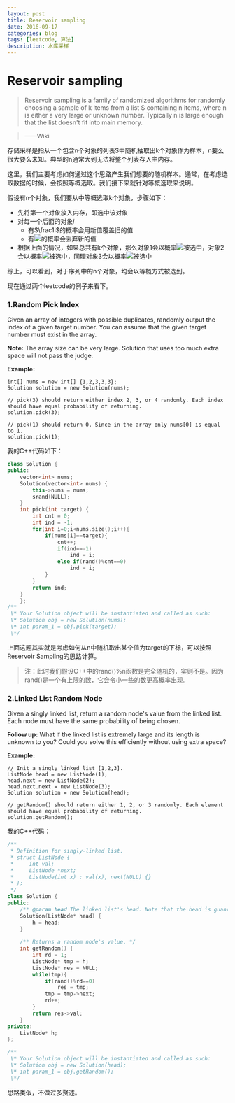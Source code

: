 ```yaml
--- 
layout: post 
title: Reservoir sampling
date: 2016-09-17 
categories: blog 
tags: [leetcode, 算法] 
description: 水库采样
--- 
```


# Reservoir sampling

> Reservoir sampling is a family of randomized algorithms for randomly choosing a sample of k items from a list S containing n items, where n is either a very large or unknown number. Typically n is large enough that the list doesn't fit into main memory.

>——Wiki

存储采样是指从一个包含n个对象的列表S中随机抽取出k个对象作为样本，n要么很大要么未知。典型的n通常大到无法将整个列表存入主内存。

这里，我们主要考虑如何通过这个思路产生我们想要的随机样本。通常，在考虑选取数据的时候，会按照等概选取。我们接下来就针对等概选取来说明。

假设有n个对象，我们要从中等概选取k个对象，步骤如下：

* 先将第一个对象放入内存，即选中该对象
* 对每一个后面的对象<span>$i$</span>
	* 有$\frac1i$的概率会用新值覆盖旧的值
	* 有<img src="http://chart.googleapis.com/chart?cht=tx&chl=1-\frac{1}{i}" style="border:none;">的概率会丢弃新的值
* 根据上面的情况，如果总共有k个对象，那么对象1会以概率<img src="http://chart.googleapis.com/chart?cht=tx&chl=\frac12*\frac23*\ldots\frac{n-1}n=\frac{1}{n}" style="border:none;">被选中，对象2会以概率<img src="http://chart.googleapis.com/chart?cht=tx&chl=1*\frac12*\frac23*\ldots\frac{n-1}n=\frac{1}{n}" style="border:none;">被选中，同理对象3会以概率<img src="http://chart.googleapis.com/chart?cht=tx&chl=\frac13*\ldots\frac{n-1}n=\frac{1}{n}" style="border:none;">被选中

综上，可以看到，对于序列中的n个对象，均会以等概方式被选到。

现在通过两个leetcode的例子来看下。

### 1.Random Pick Index


Given an array of integers with possible duplicates, randomly output the index of a given target number. You can assume that the given target number must exist in the array.

**Note:**
The array size can be very large. Solution that uses too much extra space will not pass the judge.

**Example:**

```
int[] nums = new int[] {1,2,3,3,3};
Solution solution = new Solution(nums);

// pick(3) should return either index 2, 3, or 4 randomly. Each index should have equal probability of returning.
solution.pick(3);

// pick(1) should return 0. Since in the array only nums[0] is equal to 1.
solution.pick(1);
```
我的C++代码如下：

```cpp
class Solution {
public:
    vector<int> nums;
    Solution(vector<int> nums) {
        this->nums = nums;
        srand(NULL);
    }
    int pick(int target) {
        int cnt = 0;
        int ind = -1;
        for(int i=0;i<nums.size();i++){
            if(nums[i]==target){
                cnt++;
                if(ind==-1)
                    ind = i;
                else if(rand()%cnt==0)
                    ind = i;
            }
        }
        return ind;
    }
    };
/**
 \* Your Solution object will be instantiated and called as such:
 \* Solution obj = new Solution(nums);
 \* int param_1 = obj.pick(target);
 \*/
```

上面这题其实就是考虑如何从n中随机取出某个值为target的下标，可以按照Reservoir Sampling的思路计算。

> 注：此时我们假设C++中的rand()%n函数是完全随机的，实则不是。因为rand()是一个有上限的数，它会令小一些的数更高概率出现。

### 2.Linked List Random Node

Given a singly linked list, return a random node's value from the linked list. Each node must have the same probability of being chosen.

**Follow up:**
What if the linked list is extremely large and its length is unknown to you? Could you solve this efficiently without using extra space?

**Example:**

```
// Init a singly linked list [1,2,3].
ListNode head = new ListNode(1);
head.next = new ListNode(2);
head.next.next = new ListNode(3);
Solution solution = new Solution(head);

// getRandom() should return either 1, 2, or 3 randomly. Each element should have equal probability of returning.
solution.getRandom();
```

我的C++代码：

```cpp
/**
 * Definition for singly-linked list.
 * struct ListNode {
 *     int val;
 *     ListNode *next;
 *     ListNode(int x) : val(x), next(NULL) {}
 * };
 */
class Solution {
public:
    /** @param head The linked list's head. Note that the head is guanranteed to be not null, so it contains at least one node. */
    Solution(ListNode* head) {
        h = head;
    }
    
    /** Returns a random node's value. */
    int getRandom() {
        int rd = 1;
        ListNode* tmp = h;
        ListNode* res = NULL;
        while(tmp){
            if(rand()%rd==0)
                res = tmp;
            tmp = tmp->next;
            rd++;
        }
        return res->val;
    }
private:
    ListNode* h;
};

/**
 \* Your Solution object will be instantiated and called as such:
 \* Solution obj = new Solution(head);
 \* int param_1 = obj.getRandom();
 \*/
```

思路类似，不做过多赘述。